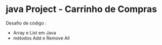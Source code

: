 # java Project - Carrinho de Compras

Desafio de código : 

- Array e List em Java
- métodos Add e Remove All


